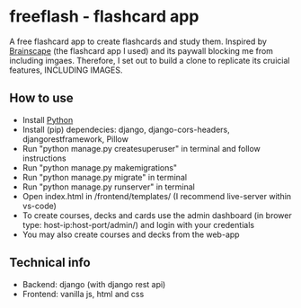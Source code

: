 # freeflash - flashcard app

A free flashcard app to create flashcards and study them. 
Inspired by [Brainscape](https://www.brainscape.com) (the flashcard app I used) and its paywall blocking me from including imgaes.
Therefore, I set out to build a clone to replicate its cruicial features, INCLUDING IMAGES.

## How to use
* Install [Python](https://www.python.org)
* Install (pip) dependecies: django, django-cors-headers, djangorestframework, Pillow
* Run "python manage.py createsuperuser" in terminal and follow instructions
* Run "python manage.py makemigrations"
* Run "python manage.py migrate" in terminal
* Run "python manage.py runserver" in terminal
* Open index.html in /frontend/templates/ (I recommend live-server within vs-code)
* To create courses, decks and cards use the admin dashboard (in brower type: host-ip:host-port/admin/) and login with your credentials
* You may also create courses and decks from the web-app

## Technical info
* Backend: django (with django rest api)
* Frontend: vanilla js, html and css